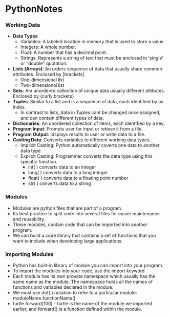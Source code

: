 # PythonNotes
### Working Data
- <b>Data Types</b>
    - Variables: A labeled location in memory that is used to store a value.
    - Integers: A whole number.
    - Float: A number that has a decimal point.
    - Strings: Represents a string of text that must be enclosed in 'single' or "double" quotation.
- <b>Lists (Arrays)</b>: An orders sequence of data that usually share common attributes. Enclosed by [brackets]
    - One-dimensional list
    - Two-dimensional list
- <b>Sets</b>: Am unordered collection of unique data usually different attibutes. Enclosed by {curly brackets}
- <b>Tuples</b>: Similar to a list and is a sequence of data, each identified by an index. 
    - In contrast to lists, data in Tuples cant be changed once assigned, and can contain different types of data.
- <b>Dictionaries</b>: An unordered collection of items, each identified by a key.
- <b>Program Input</b>: Prompts user for input or retieve it from a file.
- <b>Program Output</b>: Idsplays results to user or write data to a file.
- <b>Casting Data</b>: Converts variables to different working data types.
    - Implicit Casting: Python automatically coverts one data to another data type.
    - Explicit Casting: Programmer converts the data type using this specific function.
        - int( ) converts data to an integer
        - long( ) converts data to a long integer
        - float( ) converts data to a floating point number
        - str( ) converts data to a string

### Modules
- Modules are python files that are part of a program. 
- Its best practice to split code into several files for easier maintenance and reusability. 
- These modules, contain code that can be imported into another program. 
- We can build a code library that contains a set of functions that you want to include when developing large applications.

### Importing Modules
- Python has built-in library of module you can import into your program. 
-  To import the modules into your code, use the import keyword
-  Each module has its own provate namespace which usually has the same name as the module, The namespace holds all the names of functions and variables declared in the module.
-  We must use dot(.) notation to refer to a particular module: moduleName.functionName()
-  turtle.forward(100) - turtle is the name of the module we imported earlier, and forward() is a function defined within the module.


